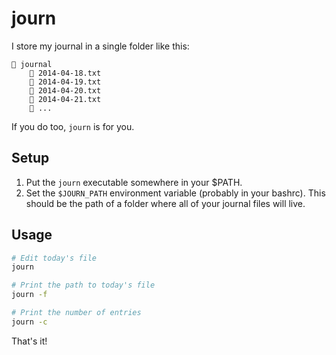 journ
=====

I store my journal in a single folder like this:

```
📁 journal
    📝 2014-04-18.txt
    📝 2014-04-19.txt
    📝 2014-04-20.txt
    📝 2014-04-21.txt
    📝 ...
```

If you do too, `journ` is for you.

Setup
-----

1. Put the `journ` executable somewhere in your $PATH.
2. Set the `$JOURN_PATH` environment variable (probably in your bashrc). This should be the path of a folder where all of your journal files will live.

Usage
-----

```sh
# Edit today's file
journ

# Print the path to today's file
journ -f

# Print the number of entries
journ -c
```

That's it!
